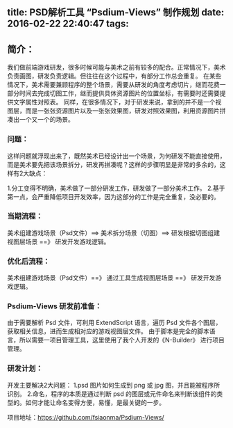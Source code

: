 title: PSD解析工具 “Psdium-Views” 制作规划
date: 2016-02-22 22:40:47
tags:
---

## 简介：
我们做前端游戏研发，很多时候可能与美术之前有较多的配合。正常情况下，美术负责画图，研发负责逻辑。但往往在这个过程中，有部分工作总会重复。
在某些情况下，美术需要兼顾程序的整个场景，需要从研发的角度考虑切片，继而花费一部分时间去完成切图工作，继而提供具体资源图片的位置坐标，有需要时还需要提供文字属性对照表。
同样，在很多情况下，对于研发来说，拿到的并不是一个视图层，而是一张张资源图片以及一张张效果图，研发对照效果图，利用资源图片拼凑出一个又一个的场景。

### 问题：
这样问题就浮现出来了，既然美术已经设计出一个场景，为何研发不能直接使用，而是美术要先把该场景拆分，研发再拼凑呢？这样的步骤明显是非常的多余的，这样有2大缺点：

1.分工变得不明确，美术做了一部分研发工作，研发做了一部分美术工作。
2.基于第一点，会严重降低项目开发效率，因为这部分的工作是完全重复，没必要的。

### 当期流程：
   美术组建游戏场景（Psd文件）==> 美术拆分场景（切图）==> 研发根据切图组建视图层场景 ==》 研发开发游戏逻辑。

### 优化后流程：
   美术组建游戏场景（Psd文件）==》 通过工具生成视图层场景 ==》 研发开发游戏逻辑。

### Psdium-Views 研发前准备：
由于需要解析 Psd 文件，可利用 ExtendScript 语言，遍历 Psd 文件各个图层，获取相关信息，进而生成相对应的游戏视图层文件。
由于脚本是完全的脚本语言，所以需要一项目管理工具，这里使用了我个人开发的《N-Builder》 进行项目管理。

### 研发计划：
开发主要解决2大问题：
1.psd 图片如何生成到 png 或 jpg 图，并且能被程序所识别。
2.命名，程序的本质是通过判断 psd 的图层或元件命名来判断该组件的类型的。如何才能让命名变得方便，易懂，是最关键的一步。

项目地址：https://github.com/fsiaonma/Psdium-Views/ 
    